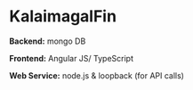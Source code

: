 # KalaimagalFin

**Backend:**
mongo DB 

**Frontend:**
Angular JS/ TypeScript

**Web Service:**
node.js & loopback (for API calls)
